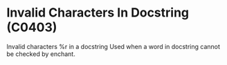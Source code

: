 # Invalid Characters In Docstring (C0403)

Invalid characters %r in a docstring Used when a word in docstring
cannot be checked by enchant.
